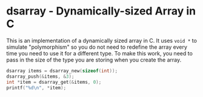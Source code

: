 # dsarray - Dynamically-sized Array in C

This is an implementation of a dynamically sized array in C. It uses `void *` to simulate
"polymorphism" so you do not need to redefine the array every time you need to use it for a
different type. To make this work, you need to pass in the size of the type you are storing when
you create the array.

```c
dsarray items = dsarray_new(sizeof(int));
dsarray_push(&items, &3);
int *item = dsarray_get(&items, 0);
printf("%d\n", *item);
```
